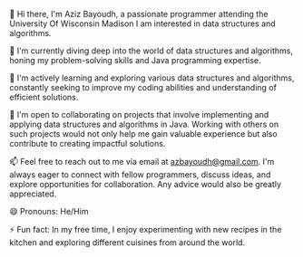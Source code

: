 👋 Hi there, I'm Aziz Bayoudh, a passionate programmer attending the University Of Wisconsin Madison I am interested in data structures and algorithms.

👀 I'm currently diving deep into the world of data structures and algorithms, honing my problem-solving skills and Java programming expertise.

🌱 I'm actively learning and exploring various data structures and algorithms, constantly seeking to improve my coding abilities and understanding of efficient solutions.

💼 I'm open to collaborating on projects that involve implementing and applying data structures and algorithms in Java. 
Working with others on such projects would not only help me gain valuable experience but also contribute to creating impactful solutions.

📫 Feel free to reach out to me via email at azbayoudh@gmail.com. I'm always eager to connect with fellow programmers, discuss ideas, and explore opportunities for collaboration. 
Any advice would also be greatly appreciated.

😄 Pronouns: He/Him

⚡ Fun fact: In my free time, I enjoy experimenting with new recipes in the kitchen and exploring different cuisines from around the world.
